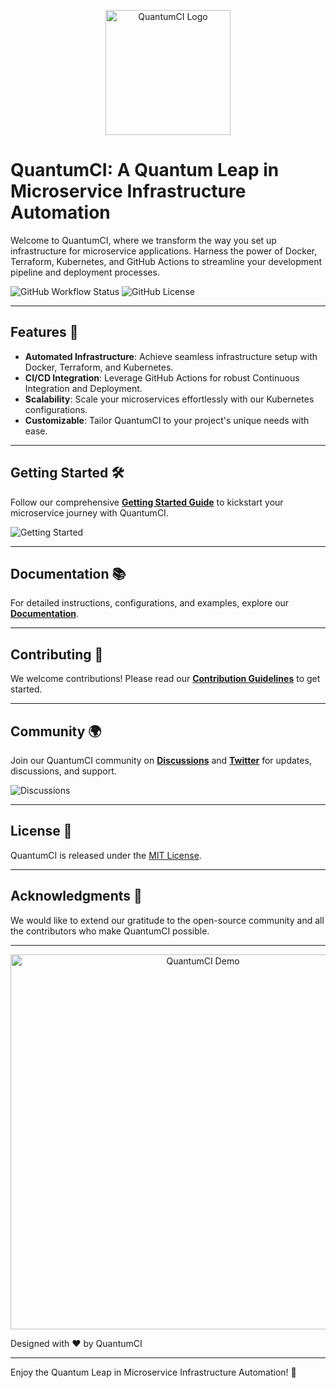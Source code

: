 <!-- QuantumCI: A Quantum Leap in Microservice Infrastructure Automation -->

<p align="center">
  <img src="https://media.giphy.com/media/1lDDbtArVOHPrERDf2/giphy.gif" alt="QuantumCI Logo" width="200">
</p>

# QuantumCI: A Quantum Leap in Microservice Infrastructure Automation

Welcome to QuantumCI, where we transform the way you set up infrastructure for microservice applications. Harness the power of Docker, Terraform, Kubernetes, and GitHub Actions to streamline your development pipeline and deployment processes.

![GitHub Workflow Status](https://img.shields.io/github/issues/quantumci/.github)
![GitHub License](https://img.shields.io/github/license/quantumci/.github)

---

## Features 🚀

- **Automated Infrastructure**: Achieve seamless infrastructure setup with Docker, Terraform, and Kubernetes.
- **CI/CD Integration**: Leverage GitHub Actions for robust Continuous Integration and Deployment.
- **Scalability**: Scale your microservices effortlessly with our Kubernetes configurations.
- **Customizable**: Tailor QuantumCI to your project's unique needs with ease.

---

## Getting Started 🛠️

Follow our comprehensive [**Getting Started Guide**](https://github.com/quantumci/quantumci/wiki/Getting-Started) to kickstart your microservice journey with QuantumCI.

![Getting Started](https://your-image-url.com/getting-started-screenshot.png)

---

## Documentation 📚

For detailed instructions, configurations, and examples, explore our [**Documentation**](https://github.com/quantumci/quantumci/wiki).

---

## Contributing 🤝

We welcome contributions! Please read our [**Contribution Guidelines**](https://github.com/quantumci/quantumci/blob/main/CONTRIBUTING.md) to get started.

---

## Community 🌍

Join our QuantumCI community on [**Discussions**](https://github.com/quantumci/quantumci/discussions) and [**Twitter**](https://twitter.com/QuantumCI) for updates, discussions, and support.

![Discussions](https://img.shields.io/github/discussions/quantumci/.github)

---

## License 📝

QuantumCI is released under the [MIT License](https://github.com/quantumci/quantumci/blob/main/LICENSE).

---

## Acknowledgments 🙏

We would like to extend our gratitude to the open-source community and all the contributors who make QuantumCI possible.

---

<p align="center">
  <img src="https://your-image-url.com/quantumci-demo.gif" alt="QuantumCI Demo" width="600">
</p>

Designed with ❤️ by QuantumCI

---

Enjoy the Quantum Leap in Microservice Infrastructure Automation! 🚀
